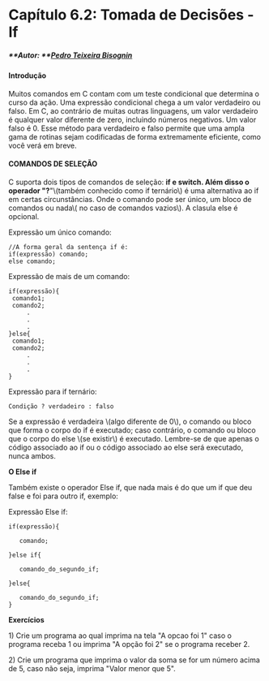 # Capítulo 6.2: Tomada de Decisões - If

##### **Autor: **[**Pedro Teixeira Bisognin**](https://github.com/Pedroteixeirabisognin)

#### Introdução

Muitos comandos em C contam com um teste condicional que determina o curso da ação. Uma expressão condicional chega a um valor verdadeiro ou falso. Em C, ao contrário de muitas outras linguagens, um valor verdadeiro é qualquer valor diferente de zero, incluindo números negativos. Um valor falso é 0. Esse método para verdadeiro e falso permite que uma ampla gama de rotinas sejam codificadas de forma extremamente eficiente, como você verá em breve.

#### COMANDOS DE SELEÇÃO

C suporta dois tipos de comandos de seleção: **if **e **switch**. Além disso o operador "**?**"\\(também conhecido como if ternário\\) é uma alternativa ao if em certas circunstâncias. Onde o comando pode ser único, um bloco de comandos ou nada\\( no caso de comandos vazios\\). A clasula else é opcional.

Expressão um único comando:

```
//A forma geral da sentença if é:
if(expressão) comando;
else comando;
```

Expressão de mais de um comando:

```
if(expressão){
 comando1;
 comando2;
     .
     .
     .
}else{
 comando1;
 comando2;
     .
     .
     .
}
```

Expressão para if ternário:

`Condição ? verdadeiro : falso`

Se a expressão é verdadeira \\(algo diferente de 0\\), o comando ou bloco que forma o corpo do if é executado; caso contrário, o comando ou bloco que o corpo do else \\(se existir\\) é executado. Lembre-se de que apenas o código associado ao if ou o código associado ao else será executado, nunca ambos.

**O Else if**

Também existe o operador Else if, que nada mais é do que um if que deu false e foi para outro if, exemplo:

Expressão Else if:

```
if(expressão){

   comando;

}else if{

   comando_do_segundo_if;

}else{

   comando_do_segundo_if;
}
```

**Exercícios**

1\) Crie um programa ao qual imprima na tela "A opcao foi 1" caso o programa receba 1 ou imprima "A opção foi 2" se o programa receber 2.

2\) Crie um programa que imprima o valor da soma se for um número acima de 5, caso não seja, imprima "Valor menor que 5".

